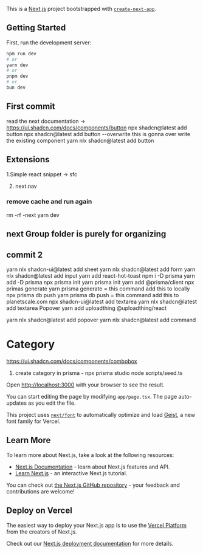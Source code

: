 This is a [Next.js](https://nextjs.org) project bootstrapped with [`create-next-app`](https://nextjs.org/docs/app/api-reference/cli/create-next-app).

## Getting Started

First, run the development server:

```bash
npm run dev
# or
yarn dev
# or
pnpm dev
# or
bun dev
```

## First commit
read the next documentation -> https://ui.shadcn.com/docs/components/button
npx shadcn@latest add button
npx shadcn@latest add button --overwrite this is gonna over write the existing component
yarn nlx shadcn@latest add button

## Extensions
1.Simple react snippet
 -> sfc

2. next.nav

### remove cache and run again
rm -rf -next
yarn dev

## next Group folder is purely for organizing

## commit 2
yarn nlx shadcn-ui@latest add sheet
yarn nlx shadcn@latest add form
yarn nlx shadcn@latest add input
yarn add react-hot-toast
npm i -D prisma
yarn add -D prisma
npx prisma init
yarn prisma init
yarn add @prisma/client
npx primas generate  yarn prisma generate   = this command add this to locally
npx prisma db push  yarn prisma db push  = this command add this to planetscale.com
npx shadcn-ui@latest add textarea
yarn nlx shadcn@latest add textarea
Popover
yarn add uploadthing @uploadthing/react

yarn nlx shadcn@latest add popover
yarn nlx shadcn@latest add command

# Category
https://ui.shadcn.com/docs/components/combobox

1. create category in prisma - npx prisma studio 
    node scripts/seed.ts



Open [http://localhost:3000](http://localhost:3000) with your browser to see the result.

You can start editing the page by modifying `app/page.tsx`. The page auto-updates as you edit the file.

This project uses [`next/font`](https://nextjs.org/docs/app/building-your-application/optimizing/fonts) to automatically optimize and load [Geist](https://vercel.com/font), a new font family for Vercel.

## Learn More

To learn more about Next.js, take a look at the following resources:

- [Next.js Documentation](https://nextjs.org/docs) - learn about Next.js features and API.
- [Learn Next.js](https://nextjs.org/learn) - an interactive Next.js tutorial.

You can check out [the Next.js GitHub repository](https://github.com/vercel/next.js) - your feedback and contributions are welcome!

## Deploy on Vercel

The easiest way to deploy your Next.js app is to use the [Vercel Platform](https://vercel.com/new?utm_medium=default-template&filter=next.js&utm_source=create-next-app&utm_campaign=create-next-app-readme) from the creators of Next.js.

Check out our [Next.js deployment documentation](https://nextjs.org/docs/app/building-your-application/deploying) for more details.
